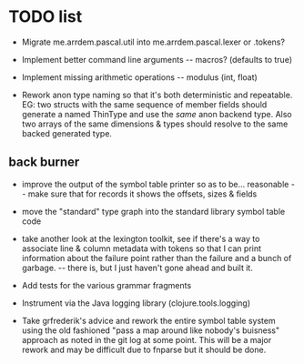# TODO list
- Migrate me.arrdem.pascal.util into me.arrdem.pascal.lexer or .tokens?
- Implement better command line arguments
  -- macros? (defaults to true)
- Implement missing arithmetic operations
  -- modulus (int, float)

- Rework anon type naming so that it's both deterministic and repeatable. EG:
  two structs with the same sequence of member fields should generate a named 
  ThinType and use the _same_ anon backend type. Also two arrays of the same
  dimensions & types should resolve to the same backed generated type.

## back burner
- improve the output of the symbol table printer so as to be... reasonable
  -- make sure that for records it shows the offsets, sizes & fields

- move the "standard" type graph into the standard library symbol table code

- take another look at the lexington toolkit, see if there's a way to
  associate line & column metadata with tokens so that I can print information
  about the failure point rather than the failure and a bunch of garbage.
  -- there is, but I just haven't gone ahead and built it.

- Add tests for the various grammar fragments

- Instrument via the Java logging library (clojure.tools.logging)

- Take grfrederik's advice and rework the entire symbol table system using the
  old fashioned "pass a map around like nobody's buisness" approach as noted in
  the git log at some point. This will be a major rework and may be difficult
  due to fnparse but it should be done.
